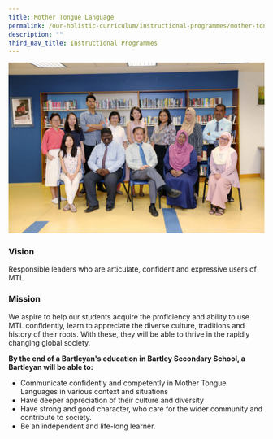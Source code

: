 ```yaml
---
title: Mother Tongue Language
permalink: /our-holistic-curriculum/instructional-programmes/mother-tongue-language
description: ""
third_nav_title: Instructional Programmes
---
```

![](/images/MOTHER-TONGUE-Formal.jpg)

### Vision
Responsible leaders who are articulate, confident and expressive users of MTL

### Mission
We aspire to help our students acquire the proficiency and ability to use MTL confidently, learn to appreciate the diverse culture, traditions and history of their roots. With these, they will be able to thrive in the rapidly changing global society.

**By the end of a Bartleyan's education in Bartley Secondary School, a Bartleyan will be able to:**

* Communicate confidently and competently in Mother Tongue Languages in various context and situations 
* Have deeper appreciation of their culture and diversity 
* Have strong and good character, who care for the wider community and contribute to society. 
* Be an independent and life-long learner.